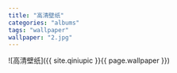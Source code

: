 ```yaml
---
title: "高清壁纸"
categories: "albums"
tags: "wallpaper"
wallpaper: "2.jpg"
---
```


![高清壁纸]({{ site.qiniupic }}{{ page.wallpaper }})